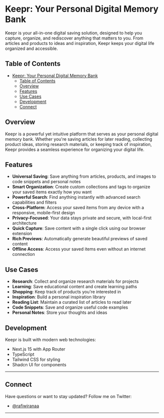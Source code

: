 # Keepr: Your Personal Digital Memory Bank

Keepr is your all-in-one digital saving solution, designed to help you capture, organize, and rediscover anything that matters to you. From articles and products to ideas and inspiration, Keepr keeps your digital life organized and accessible.

## Table of Contents

- [Keepr: Your Personal Digital Memory Bank](#keepr-your-personal-digital-memory-bank)
  - [Table of Contents](#table-of-contents)
  - [Overview](#overview)
  - [Features](#features)
  - [Use Cases](#use-cases)
  - [Development](#development)
  - [Connect](#connect)

## Overview

Keepr is a powerful yet intuitive platform that serves as your personal digital memory bank. Whether you're saving articles for later reading, collecting product ideas, storing research materials, or keeping track of inspiration, Keepr provides a seamless experience for organizing your digital life.

## Features

- **Universal Saving**: Save anything from articles, products, and images to code snippets and personal notes
- **Smart Organization**: Create custom collections and tags to organize your saved items exactly how you want
- **Powerful Search**: Find anything instantly with advanced search capabilities and filters
- **Cross-Platform**: Access your saved items from any device with a responsive, mobile-first design
- **Privacy-Focused**: Your data stays private and secure, with local-first architecture
- **Quick Capture**: Save content with a single click using our browser extension
- **Rich Previews**: Automatically generate beautiful previews of saved content
- **Offline Access**: Access your saved items even without an internet connection

## Use Cases

- **Research**: Collect and organize research materials for projects
- **Learning**: Save educational content and create learning paths
- **Shopping**: Keep track of products you're interested in
- **Inspiration**: Build a personal inspiration library
- **Reading List**: Maintain a curated list of articles to read later
- **Code Snippets**: Save and organize useful code examples
- **Personal Notes**: Store your thoughts and ideas

## Development

Keepr is built with modern web technologies:

- Next.js 15 with App Router
- TypeScript 
- Tailwind CSS for styling
- Shadcn UI for components

---


## Connect 

Have questions or want to stay updated? Follow me on Twitter:
- [@rafiwiranaa](https://x.com/rafiwiranaa)

---
